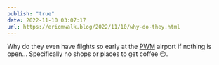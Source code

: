 ```yaml
---
publish: "true"
date: 2022-11-10 03:07:17
url: https://ericmwalk.blog/2022/11/10/why-do-they.html
---
```

Why do they even have flights so early at the [PWM](https://en.m.wikipedia.org/wiki/Portland_International_Jetport) airport if nothing is open… Specifically no shops or places to get coffee 😔.